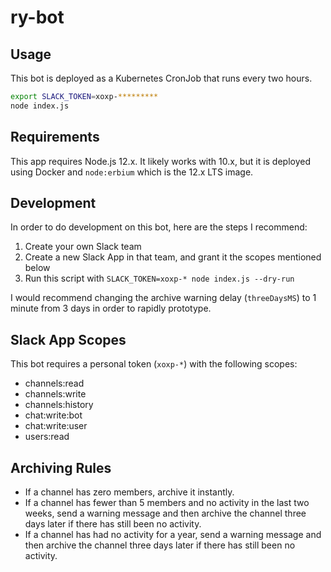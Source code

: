 # ry-bot

## Usage
This bot is deployed as a Kubernetes CronJob that runs every two hours.

```bash
export SLACK_TOKEN=xoxp-*********
node index.js
```

## Requirements
This app requires Node.js 12.x. It likely works with 10.x, but it is deployed
using Docker and `node:erbium` which is the 12.x LTS image.

## Development
In order to do development on this bot, here are the steps I recommend:
1. Create your own Slack team
2. Create a new Slack App in that team, and grant it the scopes mentioned below
3. Run this script with `SLACK_TOKEN=xoxp-* node index.js --dry-run`

I would recommend changing the archive warning delay (`threeDaysMS`) to 1 minute from 3 days
in order to rapidly prototype.

## Slack App Scopes
This bot requires a personal token (`xoxp-*`) with the following scopes:
* channels:read
* channels:write
* channels:history
* chat:write:bot
* chat:write:user
* users:read

## Archiving Rules
* If a channel has zero members, archive it instantly.
* If a channel has fewer than 5 members and no activity in the last two weeks,
send a warning message and then archive the channel three days later if there
has still been no activity.
* If a channel has had no activity for a year, send a warning message and then
archive the channel three days later if there has still been no activity.

